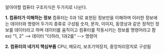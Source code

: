 알아야할 컴퓨터 구조지식은 두가지로 나뉜다.

**1. 컴퓨터가 이해하는 정보**
   컴퓨터는 0과 1로 표현된 정보만을 이해하며 이러한 정보에는 데이터와 명령어 두가지 종류로 구성됨
   숫자, 문자, 이미지, 동영상과 같은 정적인 정보를 데이터라고 하며 데이터를 움직이고 컴퓨터를 작동시키는 정보를 명령어라고 함
   ex) "1, 2" -->  데이터 "더하라, 1과2를" --> 명령어
   
**2. 컴퓨터의 네가지 핵심부품**
   CPU, 메모리, 보조기억장치, 중앙처리장치로 구성됨


